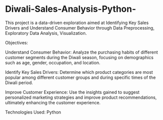 # Diwali-Sales-Analysis-Python-
This project is a data-driven exploration aimed at Identifying Key Sales Drivers and Understand Consumer Behavior through Data Preprocessing, Exploratory Data Analysis, Visualization.

Objectives:

Understand Consumer Behavior: Analyze the purchasing habits of different customer segments during the Diwali season, focusing on demographics such as age, gender, occupation, and location.

Identify Key Sales Drivers: Determine which product categories are most popular among different customer groups and during specific times of the Diwali period.

Improve Customer Experience: Use the insights gained to suggest personalized marketing strategies and improve product recommendations, ultimately enhancing the customer experience.

Technologies Used: Python
